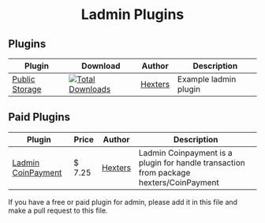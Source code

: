 <div align="center">
  <h1>Ladmin Plugins</h1>
</div>


## **Plugins**
|Plugin|Download|Author|Description|
|-|-|-|-|
|[Public Storage](https://github.com/hexters/ladmin-public-storage-plugin)|[![Total Downloads](https://poser.pugx.org/hexters/ladmin-public-storage-plugin/downloads)](https://packagist.org/packages/hexters/ladmin-public-storage-plugin)|[Hexters](hexters)|Example ladmin plugin|


## **Paid Plugins**
|Plugin|Price|Author|Description|
|-|-|-|-|
|[Ladmin CoinPayment](https://ppmarket.org/browse/hexters-ladmin-coinpayment)|$ 7.25|[Hexters](hexters)|Ladmin Coinpayment is a plugin for handle transaction from package hexters/CoinPayment|



If you have a free or paid plugin for admin, please add it in this file and make a pull request to this file.